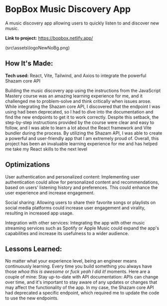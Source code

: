 ﻿# BopBox Music Discovery App
 A music discovery app allowing users to quickly listen to and discover new music.

**Link to project:** https://bopbox.netlify.app/

(src\assets\logoNewNoBg.png)

## How It's Made:

**Tech used:** React, Vite, Tailwind, and Axios to integrate the powerful Shazam core API

Building the music discovery app using the instructions from the JavaScript Mastery course was an amazing learning experience for me, and it challenged me to problem-solve and think critically when issues arose. While integrating the Shazam core API, I discovered that the endpoint I was using had been deprecated, so I had to dive into the documentation and find the new endpoints to get it to work correctly. Despite this setback, the step-by-step instructions provided by the course were clear and easy to follow, and I was able to learn a lot about the React framework and Vite bundler during the process. By utilizing the Shazam API, I was able to create a powerful and user-friendly app that I am extremely proud of. Overall, this project has been an invaluable learning experience for me and has helped me take my React skills to the next level

## Optimizations

User authentication and personalized content: Implementing user authentication could allow for personalized content and recommendations, based on users' listening history and preferences. This could enhance the user experience and increase engagement.

Social sharing: Allowing users to share their favorite songs or playlists on social media platforms could increase user engagement and virality, resulting in increased app usage.

Integration with other services: Integrating the app with other music streaming services such as Spotify or Apple Music could expand the app's capabilities and increase its usefulness to a wider audience.

## Lessons Learned:

No matter what your experience level, being an engineer means continuously learning. Every time you build something you always have those *whoa this is awesome* or *fuck yeah I did it!* moments. Here are a couple of mine:
Stay up-to-date with API documentation: APIs can change over time, and it's important to stay aware of any updates or changes that may affect the functionality of the app. In my case, the Shazam core API had deprecated a specific endpoint, which required me to update the code to use the new endpoints.

